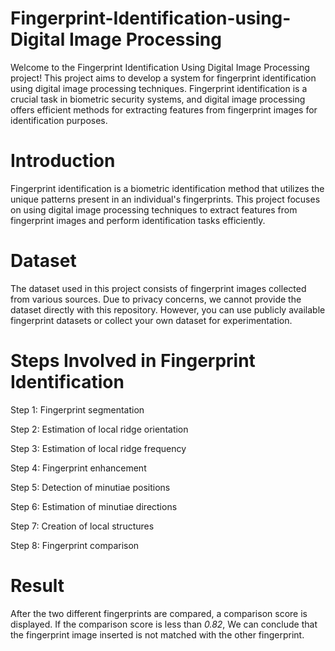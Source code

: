 # Fingerprint-Identification-using-Digital Image Processing
Welcome to the Fingerprint Identification Using Digital Image Processing project! This project aims to develop a system for fingerprint identification using digital image processing techniques. Fingerprint identification is a crucial task in biometric security systems, and digital image processing offers efficient methods for extracting features from fingerprint images for identification purposes.

# Introduction
Fingerprint identification is a biometric identification method that utilizes the unique patterns present in an individual's fingerprints. This project focuses on using digital image processing techniques to extract features from fingerprint images and perform identification tasks efficiently.

# Dataset
The dataset used in this project consists of fingerprint images collected from various sources. Due to privacy concerns, we cannot provide the dataset directly with this repository. However, you can use publicly available fingerprint datasets or collect your own dataset for experimentation.

# Steps Involved in Fingerprint Identification
Step 1: Fingerprint segmentation

Step 2: Estimation of local ridge orientation

Step 3: Estimation of local ridge frequency

Step 4: Fingerprint enhancement

Step 5: Detection of minutiae positions

Step 6: Estimation of minutiae directions

Step 7: Creation of local structures

Step 8: Fingerprint comparison

# Result
After the two different fingerprints are compared, a comparison score is displayed.
If the comparison score is less than *0.82*, We can conclude that the fingerprint image inserted is not matched with the other fingerprint.
